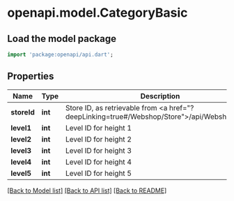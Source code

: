 # openapi.model.CategoryBasic

## Load the model package
```dart
import 'package:openapi/api.dart';
```

## Properties
Name | Type | Description | Notes
------------ | ------------- | ------------- | -------------
**storeId** | **int** | Store ID, as retrievable from <a href=\"?deepLinking=true#/Webshop/Store\">/api/Webshop/Store</a> | [optional] 
**level1** | **int** | Level ID for height 1 | [optional] 
**level2** | **int** | Level ID for height 2 | [optional] 
**level3** | **int** | Level ID for height 3 | [optional] 
**level4** | **int** | Level ID for height 4 | [optional] 
**level5** | **int** | Level ID for height 5 | [optional] 

[[Back to Model list]](../README.md#documentation-for-models) [[Back to API list]](../README.md#documentation-for-api-endpoints) [[Back to README]](../README.md)


